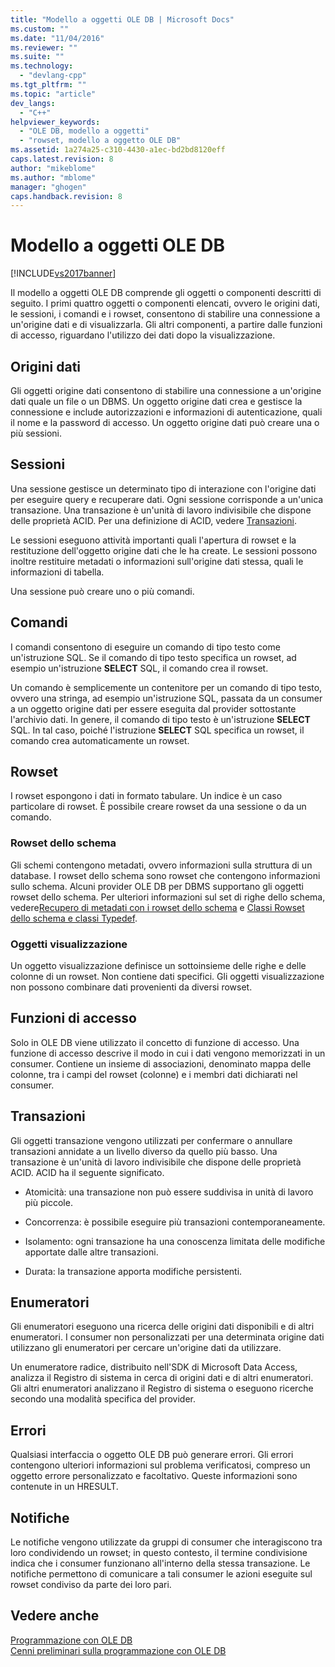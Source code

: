 ```yaml
---
title: "Modello a oggetti OLE DB | Microsoft Docs"
ms.custom: ""
ms.date: "11/04/2016"
ms.reviewer: ""
ms.suite: ""
ms.technology: 
  - "devlang-cpp"
ms.tgt_pltfrm: ""
ms.topic: "article"
dev_langs: 
  - "C++"
helpviewer_keywords: 
  - "OLE DB, modello a oggetti"
  - "rowset, modello a oggetto OLE DB"
ms.assetid: 1a274a25-c310-4430-a1ec-bd2bd8120eff
caps.latest.revision: 8
author: "mikeblome"
ms.author: "mblome"
manager: "ghogen"
caps.handback.revision: 8
---
```

# Modello a oggetti OLE DB
[!INCLUDE[vs2017banner](../../assembler/inline/includes/vs2017banner.md)]

Il modello a oggetti OLE DB comprende gli oggetti o componenti descritti di seguito.  I primi quattro oggetti o componenti elencati, ovvero le origini dati, le sessioni, i comandi e i rowset, consentono di stabilire una connessione a un'origine dati e di visualizzarla.  Gli altri componenti, a partire dalle funzioni di accesso, riguardano l'utilizzo dei dati dopo la visualizzazione.  
  
## Origini dati  
 Gli oggetti origine dati consentono di stabilire una connessione a un'origine dati quale un file o un DBMS.  Un oggetto origine dati crea e gestisce la connessione e include autorizzazioni e informazioni di autenticazione, quali il nome e la password di accesso.  Un oggetto origine dati può creare una o più sessioni.  
  
## Sessioni  
 Una sessione gestisce un determinato tipo di interazione con l'origine dati per eseguire query e recuperare dati.  Ogni sessione corrisponde a un'unica transazione.  Una transazione è un'unità di lavoro indivisibile che dispone delle proprietà ACID.  Per una definizione di ACID, vedere [Transazioni](#vcconoledbcomponents_transactions).  
  
 Le sessioni eseguono attività importanti quali l'apertura di rowset e la restituzione dell'oggetto origine dati che le ha create.  Le sessioni possono inoltre restituire metadati o informazioni sull'origine dati stessa, quali le informazioni di tabella.  
  
 Una sessione può creare uno o più comandi.  
  
## Comandi  
 I comandi consentono di eseguire un comando di tipo testo come un'istruzione SQL.  Se il comando di tipo testo specifica un rowset, ad esempio un'istruzione **SELECT** SQL, il comando crea il rowset.  
  
 Un comando è semplicemente un contenitore per un comando di tipo testo, ovvero una stringa, ad esempio un'istruzione SQL, passata da un consumer a un oggetto origine dati per essere eseguita dal provider sottostante l'archivio dati.  In genere, il comando di tipo testo è un'istruzione **SELECT** SQL. In tal caso, poiché l'istruzione **SELECT** SQL specifica un rowset, il comando crea automaticamente un rowset.  
  
## Rowset  
 I rowset espongono i dati in formato tabulare.  Un indice è un caso particolare di rowset.  È possibile creare rowset da una sessione o da un comando.  
  
### Rowset dello schema  
 Gli schemi contengono metadati, ovvero informazioni sulla struttura di un database.  I rowset dello schema sono rowset che contengono informazioni sullo schema.  Alcuni provider OLE DB per DBMS supportano gli oggetti rowset dello schema.  Per ulteriori informazioni sul set di righe dello schema, vedere[Recupero di metadati con i rowset dello schema](../../data/oledb/obtaining-metadata-with-schema-rowsets.md) e [Classi Rowset dello schema e classi Typedef](../../data/oledb/schema-rowset-classes-and-typedef-classes.md).  
  
### Oggetti visualizzazione  
 Un oggetto visualizzazione definisce un sottoinsieme delle righe e delle colonne di un rowset.  Non contiene dati specifici.  Gli oggetti visualizzazione non possono combinare dati provenienti da diversi rowset.  
  
## Funzioni di accesso  
 Solo in OLE DB viene utilizzato il concetto di funzione di accesso.  Una funzione di accesso descrive il modo in cui i dati vengono memorizzati in un consumer.  Contiene un insieme di associazioni, denominato mappa delle colonne, tra i campi del rowset \(colonne\) e i membri dati dichiarati nel consumer.  
  
##  <a name="vcconoledbcomponents_transactions"></a> Transazioni  
 Gli oggetti transazione vengono utilizzati per confermare o annullare transazioni annidate a un livello diverso da quello più basso.  Una transazione è un'unità di lavoro indivisibile che dispone delle proprietà ACID.  ACID ha il seguente significato.  
  
-   Atomicità: una transazione non può essere suddivisa in unità di lavoro più piccole.  
  
-   Concorrenza: è possibile eseguire più transazioni contemporaneamente.  
  
-   Isolamento: ogni transazione ha una conoscenza limitata delle modifiche apportate dalle altre transazioni.  
  
-   Durata: la transazione apporta modifiche persistenti.  
  
## Enumeratori  
 Gli enumeratori eseguono una ricerca delle origini dati disponibili e di altri enumeratori.  I consumer non personalizzati per una determinata origine dati utilizzano gli enumeratori per cercare un'origine dati da utilizzare.  
  
 Un enumeratore radice, distribuito nell'SDK di Microsoft Data Access, analizza il Registro di sistema in cerca di origini dati e di altri enumeratori.  Gli altri enumeratori analizzano il Registro di sistema o eseguono ricerche secondo una modalità specifica del provider.  
  
## Errori  
 Qualsiasi interfaccia o oggetto OLE DB può generare errori.  Gli errori contengono ulteriori informazioni sul problema verificatosi, compreso un oggetto errore personalizzato e facoltativo.  Queste informazioni sono contenute in un HRESULT.  
  
## Notifiche  
 Le notifiche vengono utilizzate da gruppi di consumer che interagiscono tra loro condividendo un rowset; in questo contesto, il termine condivisione indica che i consumer funzionano all'interno della stessa transazione.  Le notifiche permettono di comunicare a tali consumer le azioni eseguite sul rowset condiviso da parte dei loro pari.  
  
## Vedere anche  
 [Programmazione con OLE DB](../../data/oledb/ole-db-programming.md)   
 [Cenni preliminari sulla programmazione con OLE DB](../../data/oledb/ole-db-programming-overview.md)